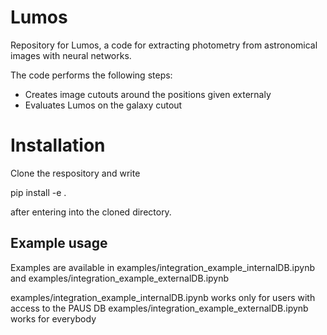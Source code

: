 # Lumos
Repository for Lumos, a code for extracting photometry from astronomical images with neural networks.

The code performs the following steps:

* Creates image cutouts around the positions given externaly 
* Evaluates Lumos on the galaxy cutout

# Installation
Clone the respository and write

pip install -e .

after entering into the cloned directory.

## Example usage
Examples are available in examples/integration_example_internalDB.ipynb and examples/integration_example_externalDB.ipynb


examples/integration_example_internalDB.ipynb works only for users with access to the PAUS DB
examples/integration_example_externalDB.ipynb works for everybody
